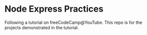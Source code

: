 # Node Express Practices

Following a tutorial on freeCodeCamp@YouTube.
This repo is for the projects demonstrated in the tutorial.
